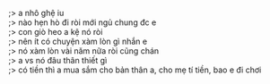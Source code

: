 ;> a nhô ghệ iu<br>
;> nào hẹn hò đi ròi mới ngủ chung đc e<br>
;> con giò heo a kệ nó ròi<br>
;> nên ít có chuyện xàm lòn gì nhắn e<br>
;> nó xàm lòn vài năm nữa ròi cũng chán <br>
;> a vs nó đâu thân thiết gì<br>
;> có tiền thì a mua sắm cho bản thân a, cho mẹ tí tiền, bao e đi chơi
